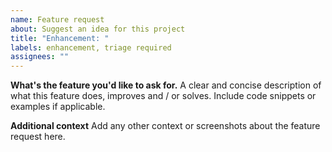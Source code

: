 ```yaml
---
name: Feature request
about: Suggest an idea for this project
title: "Enhancement: "
labels: enhancement, triage required
assignees: ""
---
```


**What's the feature you'd like to ask for.**
A clear and concise description of what this feature does, improves and / or solves. Include code snippets or examples if applicable.

**Additional context**
Add any other context or screenshots about the feature request here.
